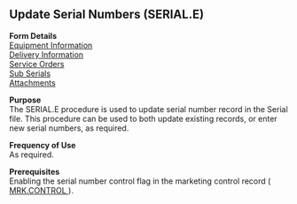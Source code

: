 ##  Update Serial Numbers (SERIAL.E)

<PageHeader />

**Form Details**  
[ Equipment Information ](SERIAL-E-1/README.md)   
[ Delivery Information ](SERIAL-E-2/README.md)   
[ Service Orders ](SERIAL-E-3/README.md)   
[ Sub Serials ](SERIAL-E-4/README.md)   
[ Attachments ](SERIAL-E-5/README.md)   

**Purpose**  
The SERIAL.E procedure is used to update serial number record in the Serial
file. This procedure can be used to both update existing records, or enter new
serial numbers, as required.

**Frequency of Use**  
As required.

**Prerequisites**  
Enabling the serial number control flag in the marketing control record ( [ MRK.CONTROL ](../../../MRK-OVERVIEW/MRK-ENTRY/MRK-CONTROL/README.md) ). 

<badge text= "Version 8.10.57" vertical="middle" />

<PageFooter />